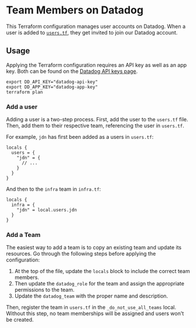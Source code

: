 # Team Members on Datadog

This Terraform configuration manages user accounts on Datadog. When a user is
added to [`users.tf`](users.tf), they get invited to join our Datadog account.

## Usage

Applying the Terraform configuration requires an API key as well as an app key.
Both can be found on the [Datadog API keys page][api-keys].

```shell
export DD_API_KEY="datadog-api-key"
export DD_APP_KEY="datadog-app-key"
terraform plan
```

### Add a user

Adding a user is a two-step process. First, add the user to the `users.tf` file.
Then, add them to their respective team, referencing the user in `users.tf`.

For example, `jdn` has first been added as a users in `users.tf`:

```hcl
locals {
  users = {
    "jdn" = {
      // ...
    }
  }
}
```

And then to the `infra` team in `infra.tf`:

```hcl
locals {
  infra = {
    "jdn" = local.users.jdn
  }
}
```

### Add a Team

The easiest way to add a team is to copy an existing team and update its
resources. Go through the following steps before applying the configuration:

1. At the top of the file, update the `locals` block to include the correct team
   members.
2. Then update the `datadog_role` for the team and assign the appropriate
   permissions to the team.
3. Update the `datadog_team` with the proper name and description.

Then, register the team in `users.tf` in the `_do_not_use_all_teams` local.
Without this step, no team memberships will be assigned and users won't be
created.

[api-keys]: https://app.datadoghq.com/organization-settings/api-keys
